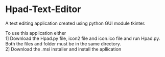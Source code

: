 # Hpad-Text-Editor
A text editing application created using python GUI module tkinter.

To use this application either  
1] Download the Hpad.py file, icon2 file and icon.ico file and run Hpad.py. Both the files and folder must be in the same directory.  
2] Download the .msi installer and install the apllication
